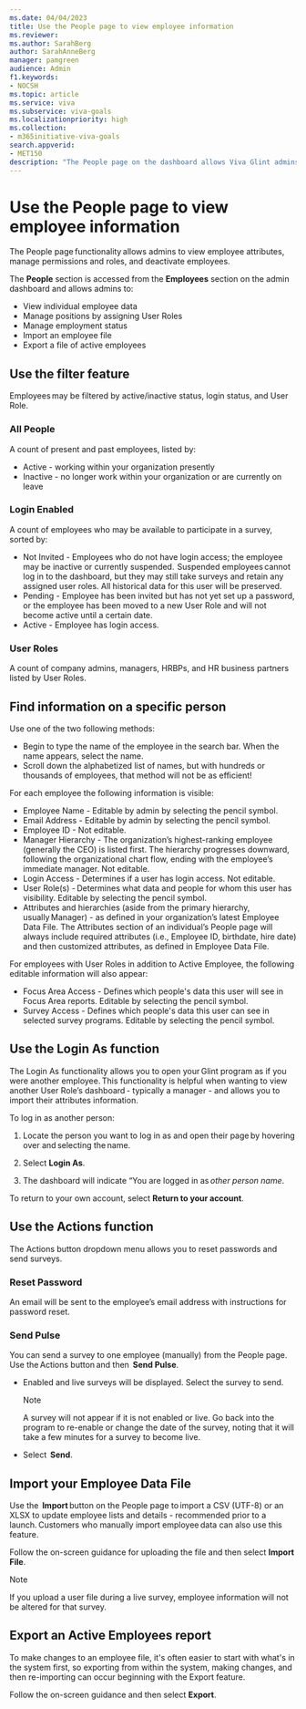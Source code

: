 ```yaml
---
ms.date: 04/04/2023
title: Use the People page to view employee information 
ms.reviewer: 
ms.author: SarahBerg
author: SarahAnneBerg
manager: pamgreen
audience: Admin
f1.keywords:
- NOCSH
ms.topic: article
ms.service: viva
ms.subservice: viva-goals
ms.localizationpriority: high
ms.collection:  
- m365initiative-viva-goals  
search.appverid:
- MET150
description: "The People page on the dashboard allows Viva Glint admins to view employee attributes, manage permissions and roles, and deactivate employees."
---	
```


# Use the People page to view employee information  

The People page functionality allows admins to view employee attributes, manage permissions and roles, and deactivate employees. 

The  **People** section is accessed from the  **Employees** section on the admin dashboard and allows admins to: 

- View individual employee data  
- Manage positions by assigning User Roles 
- Manage employment status 
- Import an employee file 
- Export a file of active employees 

## Use the filter feature   

Employees may be filtered by active/inactive status, login status, and User Role. 

### All People  

A count of present and past employees, listed by: 

- Active - working within your organization presently 
- Inactive - no longer work within your organization or are currently on leave 

### Login Enabled 

A count of employees who may be available to participate in a survey, sorted by: 

- Not Invited - Employees who do not have login access; the employee may be inactive or currently suspended.  Suspended employees cannot log in to the dashboard, but they may still take surveys and retain any assigned user roles. All historical data for this user will be preserved. 
- Pending - Employee has been invited but has not yet set up a password, or the employee has been moved to a new User Role and will not become active until a certain date. 
- Active - Employee has login access. 

### User Roles 

A count of company admins, managers, HRBPs, and HR business partners listed by User Roles. 

## Find information on a specific person 

Use one of the two following methods: 

- Begin to type the name of the employee in the search bar. When the name appears, select the name.   
- Scroll down the alphabetized list of names, but with hundreds or thousands of employees, that method will not be as efficient! 

For each employee the following information is visible: 

- Employee Name - Editable by admin by selecting the pencil symbol. 
- Email Address - Editable by admin by selecting the pencil symbol. 
- Employee ID - Not editable. 
- Manager Hierarchy - The organization’s highest-ranking employee (generally the CEO) is listed first. The hierarchy progresses downward, following the organizational chart flow, ending with the employee’s immediate manager. Not editable. 
- Login Access - Determines if a user has login access. Not editable. 
- User Role(s) - Determines what data and people for whom this user has visibility. Editable by selecting the pencil symbol. 
- Attributes and hierarchies (aside from the primary hierarchy, usually Manager) - as defined in your organization’s latest Employee Data File. The Attributes section of an individual’s People page will always include required attributes (i.e., Employee ID, birthdate, hire date) and then customized attributes, as defined in Employee Data File. 

For employees with User Roles in addition to Active Employee, the following editable information will also appear: 

- Focus Area Access - Defines which people's data this user will see in Focus Area reports. Editable by selecting the pencil symbol.  
- Survey Access - Defines which people's data this user can see in selected survey programs. Editable by selecting the pencil symbol. 

## Use the Login As function 

The Login As functionality allows you to open your Glint program as if you were another employee. This functionality is helpful when wanting to view another User Role’s dashboard - typically a manager - and allows you to import their attributes information. 

To log in as another person: 

1. Locate the person you want to log in as and open their page by hovering over and selecting the name. 

1. Select  **Login As**. 

1. The dashboard will indicate “You are logged in as *other person name*. 

To return to your own account, select  **Return to your account**. 

## Use the Actions function 

The Actions button dropdown menu allows you to reset passwords and send surveys.

### Reset Password 

An email will be sent to the employee’s email address with instructions for password reset.

### Send Pulse 

You can send a survey to one employee (manually) from the People page. Use the Actions button and then  **Send Pulse**. 

- Enabled and live surveys will be displayed. Select the survey to send.  

   > [!NOTE]
   >A survey will not appear if it is not enabled or live. Go back into the program to re-enable or change the date of the survey, noting that it will take a few minutes for a survey to become live. 

- Select  **Send**.   

## Import your Employee Data File 

Use the  **Import** button on the People page to import a CSV (UTF-8) or an XLSX to update employee lists and details - recommended prior to a launch. Customers who manually import employee data can also use this feature. 

Follow the on-screen guidance for uploading the file and then select  **Import File**. 

   > [!NOTE]
   >If you upload a user file during a live survey, employee information will not be altered for that survey. 


## Export an Active Employees report 

To make changes to an employee file, it's often easier to start with what's in the system first, so exporting from within the system, making changes, and then re-importing can occur beginning with the Export feature. 

Follow the on-screen guidance and then select  **Export**. 